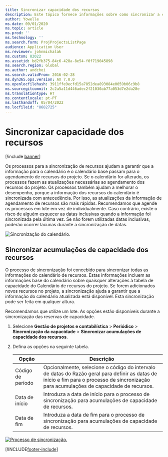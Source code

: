 ```yaml
---
title: Sincronizar capacidade dos recursos
description: Este tópico fornece informações sobre como sincronizar a capacidade de um recurso em calendários e projetos.
author: Yowelle
ms.date: 09/01/2020
ms.topic: article
ms.prod: ''
ms.technology: ''
ms.search.form: ProjProjectsListPage
audience: Application User
ms.reviewer: johnmichalak
ms.custom: 82022
ms.assetid: bd2fb375-84c6-428a-8e54-f0f719045898
ms.search.region: Global
ms.author: andchoi
ms.search.validFrom: 2016-02-28
ms.dyn365.ops.version: AX 7.0.0
ms.openlocfilehash: 3911ffe9ecfd15a7852dea893084e0059b06c9b8
ms.sourcegitcommit: 2c2a5a11d446adec2f21030ab77a053d7e2da28e
ms.translationtype: HT
ms.contentlocale: pt-PT
ms.lasthandoff: 05/04/2022
ms.locfileid: "8682725"
---
```

# <a name="synchronize-resource-capacity"></a>Sincronizar capacidade dos recursos

[!include [banner](../includes/banner.md)]

Os processos para a sincronização de recursos ajudam a garantir que a informação para o calendário e o calendário base passam para o agendamento de recursos do projeto. Se o calendário for alterado, os processos fazem as atualizações necessárias ao agendamento dos recursos do projeto. Os processos também ajudam a melhorar o desempenho, porque a informação dos recursos do calendário é sincronizada com antecedência. Por isso, as atualizações da informação de agendamento de recursos são mais rápidas. Recomendamos que agende os processos em lote em vez de individualmente. Caso contrário, existe o risco de alguém esquecer as datas inclusivas quando a informação foi sincronizada pela última vez. Se não forem utilizadas datas inclusivas, poderão ocorrer lacunas durante a sincronização de datas.

![Sincronização do calendário.](./media/projectresourcing04-1024x471.jpg)

## <a name="synchronize-resource-capacity-roll-ups"></a>Sincronizar acumulações de capacidade dos recursos

O processo de sincronização foi concebido para sincronizar todas as informações do calendário de recursos. Estas informações incluem as informações base do calendário sobre quaisquer alterações à tabela de capacidade do Calendário de recursos do projeto. Se forem adicionados novos recursos no projeto, a sincronização ajuda a garantir que a informação do calendário atualizada está disponível. Esta sincronização pode ser feita em qualquer altura.

Recomendamos que utilize um lote. As opções estão disponíveis durante a sincronização das reservas de capacidade.

1. Selecione **Gestão de projetos e contabilística** &gt; **Periódico** &gt; **Sincronização da capacidade** &gt; **Sincronizar acumulações de capacidade dos recursos**.
2. Defina as opções na seguinte tabela.

    | Opção      | Descrição |
    |-------------|-------------|
    | Código de período | Opcionalmente, selecione o código do intervalo de datas do Razão geral para definir as datas de início e fim para o processo de sincronização para acumulações de capacidade de recursos. |
    | Data de início  | Introduza a data de início para o processo de sincronização para acumulações de capacidade de recursos. |
    | Data de fim    | Introduza a data de fim para o processo de sincronização para acumulações de capacidade de recursos. |

[![Processo de sincronização.](./media/projectresourcing09.jpg)](./media/projectresourcing09.jpg)


[!INCLUDE[footer-include](../includes/footer-banner.md)]